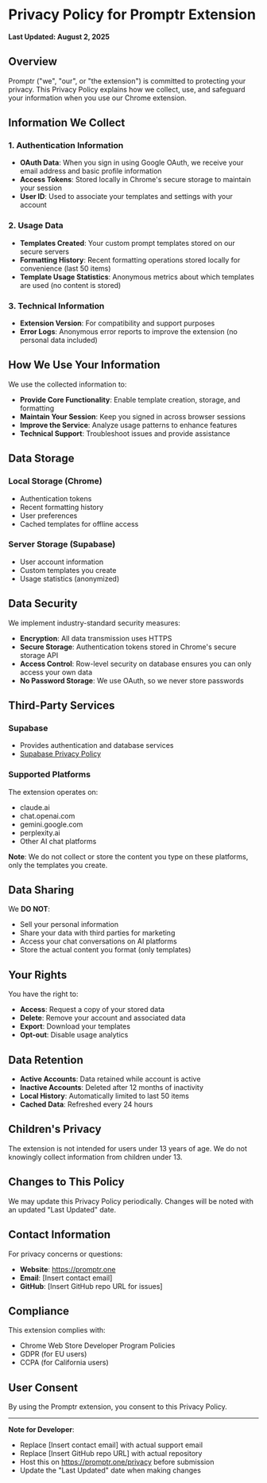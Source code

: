 # Privacy Policy for Promptr Extension

**Last Updated: August 2, 2025**

## Overview

Promptr ("we", "our", or "the extension") is committed to protecting your privacy. This Privacy Policy explains how we collect, use, and safeguard your information when you use our Chrome extension.

## Information We Collect

### 1. Authentication Information
- **OAuth Data**: When you sign in using Google OAuth, we receive your email address and basic profile information
- **Access Tokens**: Stored locally in Chrome's secure storage to maintain your session
- **User ID**: Used to associate your templates and settings with your account

### 2. Usage Data
- **Templates Created**: Your custom prompt templates stored on our secure servers
- **Formatting History**: Recent formatting operations stored locally for convenience (last 50 items)
- **Template Usage Statistics**: Anonymous metrics about which templates are used (no content is stored)

### 3. Technical Information
- **Extension Version**: For compatibility and support purposes
- **Error Logs**: Anonymous error reports to improve the extension (no personal data included)

## How We Use Your Information

We use the collected information to:
- **Provide Core Functionality**: Enable template creation, storage, and formatting
- **Maintain Your Session**: Keep you signed in across browser sessions
- **Improve the Service**: Analyze usage patterns to enhance features
- **Technical Support**: Troubleshoot issues and provide assistance

## Data Storage

### Local Storage (Chrome)
- Authentication tokens
- Recent formatting history
- User preferences
- Cached templates for offline access

### Server Storage (Supabase)
- User account information
- Custom templates you create
- Usage statistics (anonymized)

## Data Security

We implement industry-standard security measures:
- **Encryption**: All data transmission uses HTTPS
- **Secure Storage**: Authentication tokens stored in Chrome's secure storage API
- **Access Control**: Row-level security on database ensures you can only access your own data
- **No Password Storage**: We use OAuth, so we never store passwords

## Third-Party Services

### Supabase
- Provides authentication and database services
- [Supabase Privacy Policy](https://supabase.com/privacy)

### Supported Platforms
The extension operates on:
- claude.ai
- chat.openai.com
- gemini.google.com
- perplexity.ai
- Other AI chat platforms

**Note**: We do not collect or store the content you type on these platforms, only the templates you create.

## Data Sharing

We **DO NOT**:
- Sell your personal information
- Share your data with third parties for marketing
- Access your chat conversations on AI platforms
- Store the actual content you format (only templates)

## Your Rights

You have the right to:
- **Access**: Request a copy of your stored data
- **Delete**: Remove your account and associated data
- **Export**: Download your templates
- **Opt-out**: Disable usage analytics

## Data Retention

- **Active Accounts**: Data retained while account is active
- **Inactive Accounts**: Deleted after 12 months of inactivity
- **Local History**: Automatically limited to last 50 items
- **Cached Data**: Refreshed every 24 hours

## Children's Privacy

The extension is not intended for users under 13 years of age. We do not knowingly collect information from children under 13.

## Changes to This Policy

We may update this Privacy Policy periodically. Changes will be noted with an updated "Last Updated" date.

## Contact Information

For privacy concerns or questions:
- **Website**: https://promptr.one
- **Email**: [Insert contact email]
- **GitHub**: [Insert GitHub repo URL for issues]

## Compliance

This extension complies with:
- Chrome Web Store Developer Program Policies
- GDPR (for EU users)
- CCPA (for California users)

## User Consent

By using the Promptr extension, you consent to this Privacy Policy.

---

**Note for Developer**: 
- Replace [Insert contact email] with actual support email
- Replace [Insert GitHub repo URL] with actual repository
- Host this on https://promptr.one/privacy before submission
- Update the "Last Updated" date when making changes